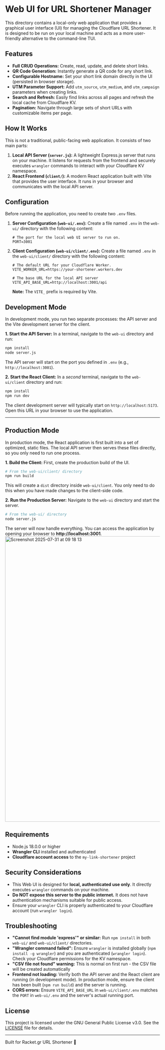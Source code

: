 # Web UI for URL Shortener Manager

This directory contains a local-only web application that provides a graphical user interface (UI) for managing the Cloudflare URL Shortener. It is designed to be run on your local machine and acts as a more user-friendly alternative to the command-line TUI.

## Features

-   **Full CRUD Operations:** Create, read, update, and delete short links.
-   **QR Code Generation:** Instantly generate a QR code for any short link.
-   **Configurable Hostname:** Set your short link domain directly in the UI (persisted in browser storage).
-   **UTM Parameter Support:** Add `utm_source`, `utm_medium`, and `utm_campaign` parameters when creating links.
-   **Search and Refresh:** Easily find links across all pages and refresh the local cache from Cloudflare KV.
-   **Pagination:** Navigate through large sets of short URLs with customizable items per page.

## How It Works

This is not a traditional, public-facing web application. It consists of two main parts:

1.  **Local API Server (`server.js`):** A lightweight Express.js server that runs on your machine. It listens for requests from the frontend and securely executes `wrangler` commands to interact with your Cloudflare KV namespace.
2.  **React Frontend (`client/`):** A modern React application built with Vite that provides the user interface. It runs in your browser and communicates with the local API server.

## Configuration

Before running the application, you need to create two `.env` files.

1.  **Server Configuration (`web-ui/.env`):**
    Create a file named `.env` in the `web-ui/` directory with the following content:
    ```
    # The port for the local web UI server to run on.
    PORT=3001
    ```

2.  **Client Configuration (`web-ui/client/.env`):**
    Create a file named `.env` in the `web-ui/client/` directory with the following content:
    ```
    # The default URL for your Cloudflare Worker.
    VITE_WORKER_URL=https://your-shortener.workers.dev

    # The base URL for the local API server
    VITE_API_BASE_URL=http://localhost:3001/api
    ```
    **Note:** The `VITE_` prefix is required by Vite.

## Development Mode

In development mode, you run two separate processes: the API server and the Vite development server for the client.

**1. Start the API Server:**
In a terminal, navigate to the `web-ui` directory and run:
```bash
npm install
node server.js
```
The API server will start on the port you defined in `.env` (e.g., `http://localhost:3001`).

**2. Start the React Client:**
In a *second* terminal, navigate to the `web-ui/client` directory and run:
```bash
npm install
npm run dev
```
The client development server will typically start on `http://localhost:5173`. Open this URL in your browser to use the application.

---

## Production Mode

In production mode, the React application is first built into a set of optimized, static files. The local API server then serves these files directly, so you only need to run one process.

**1. Build the Client:**
First, create the production build of the UI.
```bash
# From the web-ui/client/ directory
npm run build
```
This will create a `dist` directory inside `web-ui/client`. You only need to do this when you have made changes to the client-side code.

**2. Run the Production Server:**
Navigate to the `web-ui` directory and start the server.
```bash
# From the web-ui/ directory
node server.js
```
The server will now handle everything. You can access the application by opening your browser to **http://localhost:3001**.
<img width="1049" height="927" alt="Screenshot 2025-07-31 at 09 18 13" src="https://github.com/user-attachments/assets/fc8cfb81-3158-47e6-9f3b-c95bbad2037f" />


## Requirements

-   Node.js 18.0.0 or higher
-   **Wrangler CLI** installed and authenticated
-   **Cloudflare account access** to the `my-link-shortener` project

## Security Considerations

-   This Web UI is designed for **local, authenticated use only**. It directly executes `wrangler` commands on your machine.
-   **Do NOT expose this server to the public internet.** It does not have authentication mechanisms suitable for public access.
-   Ensure your `wrangler` CLI is properly authenticated to your Cloudflare account (run `wrangler login`).

## Troubleshooting

-   **"Cannot find module 'express'" or similar:** Run `npm install` in both `web-ui/` and `web-ui/client/` directories.
-   **"Wrangler command failed":** Ensure `wrangler` is installed globally (`npm install -g wrangler`) and you are authenticated (`wrangler login`). Check your Cloudflare permissions for the KV namespace.
-   **"CSV file not found" warning:** This is normal on first run - the CSV file will be created automatically
-   **Frontend not loading:** Verify both the API server and the React client are running (in development mode). In production mode, ensure the client has been built (`npm run build`) and the server is running.
-   **CORS errors:** Ensure `VITE_API_BASE_URL` in `web-ui/client/.env` matches the `PORT` in `web-ui/.env` and the server's actual running port.

## License

This project is licensed under the GNU General Public License v3.0. See the [LICENSE](https://www.google.com/search?q=LICENSE) file for details.

---

Built for Racket.gr URL Shortener 🔗